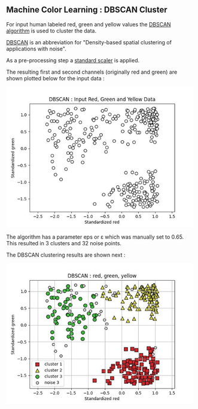 
## Machine Color Learning : DBSCAN Cluster

For input human labeled red, green and yellow values the [DBSCAN algorithm](https://scikit-learn.org/dev/modules/generated/sklearn.cluster.DBSCAN.html) is used to cluster the data.

[DBSCAN](https://en.wikipedia.org/wiki/DBSCAN) is an abbreviation for "Density-based spatial clustering of applications with noise".

As a pre-processing step a [standard scaler](https://scikit-learn.org/dev/modules/generated/sklearn.preprocessing.StandardScaler.html) is applied. 

The resulting first and second channels (originally red and green) are shown plotted below for the input data :

<img src="mlc_dbscan_xys.jpg" width=500px>

The algorithm has a parameter eps or ε which was manually set to 0.65. This resulted in 3 clusters and 32 noise points.

The DBSCAN clustering results are shown next :

<img src="mlc_dbscan_clustered.jpg" width=500px>

